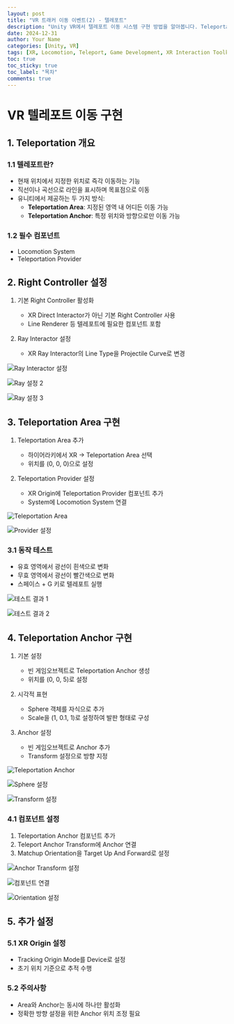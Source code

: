 ```yaml
---
layout: post
title: "VR 트래커 이동 이벤트(2) - 텔레포트"
description: "Unity VR에서 텔레포트 이동 시스템 구현 방법을 알아봅니다. Teleportation Area와 Anchor를 활용한 이동 구현을 다룹니다."
date: 2024-12-31
author: Your Name
categories: [Unity, VR]
tags: [XR, Locomotion, Teleport, Game Development, XR Interaction Toolkit]
toc: true
toc_sticky: true
toc_label: "목차"
comments: true
---
```


# VR 텔레포트 이동 구현

## 1. Teleportation 개요

### 1.1 텔레포트란?
- 현재 위치에서 지정한 위치로 즉각 이동하는 기능
- 직선이나 곡선으로 라인을 표시하며 목표점으로 이동
- 유니티에서 제공하는 두 가지 방식:
  - **Teleportation Area**: 지정된 영역 내 어디든 이동 가능
  - **Teleportation Anchor**: 특정 위치와 방향으로만 이동 가능

### 1.2 필수 컴포넌트
- Locomotion System
- Teleportation Provider

## 2. Right Controller 설정

1. 기본 Right Controller 활성화
   - XR Direct Interactor가 아닌 기본 Right Controller 사용
   - Line Renderer 등 텔레포트에 필요한 컴포넌트 포함

2. Ray Interactor 설정
   - XR Ray Interactor의 Line Type을 Projectile Curve로 변경

![Ray Interactor 설정](https://lh7-us.googleusercontent.com/_V8O0Mp-qjrfLjGbX_BOpP7oQqRR5FBG0XtmGq38DiHa5R1FWpz_DZ8rTxeMhqYKHghsvuVrURCpqB1YnRPAhcjrI5sjA45uiM9TKb5At7GInq3CYxEm6g5cfn6gC0ifOFO2SNL_JGSTfqTb0tRKQv4)

![Ray 설정 2](https://lh7-us.googleusercontent.com/19r3T1W1Vtmxj_hnaHYfAuESQPu-d8GiDKq9Ne0rJKrQGbFwLrk3JQozjGGcdzxOqXHWjKa-S4ktsz1SjLKbI1zNcJeKdf8pvGFmYGQI55OPHgTr7x9d-DWxeZ7gqZTQCx5rVoCcK39gWbYrVGsHwR8)

![Ray 설정 3](https://lh7-us.googleusercontent.com/egp0ef8bjStOPxjL0_TxBryuB5ubKPyt1pboc7Xvjoda8odpnYS2ArwmGjf5aADjs7eyPuUdUbQ2HATA_Letd87dLBzcF5yr4FTKLpzbK8H6rGx4hf3VtyGPbqb31SldEazz-WKa30Sl0uToSle42PU)

## 3. Teleportation Area 구현

1. Teleportation Area 추가
   - 하이어라키에서 XR → Teleportation Area 선택
   - 위치를 (0, 0, 0)으로 설정

2. Teleportation Provider 설정
   - XR Origin에 Teleportation Provider 컴포넌트 추가
   - System에 Locomotion System 연결

![Teleportation Area](https://lh7-us.googleusercontent.com/KVL9e0A9_KKbKSln5fi4esCd6o2tsW8z5z9i0cR_AJidTvDybRfGUEFwkUAvPR54nJgXQBbBEWIYtBC5HP0TDcsvwFe3EwZUhO7oWlK3egMdCeBBHddjTTR5qe81egNkglklpkrTIxr44kibufcwubs)

![Provider 설정](https://lh7-us.googleusercontent.com/UmhR3v9MgKBKx7j_bzlnoZs859kZLPofHjjEA9q-JMUaqomj6BCuiFzs6gYqKeDZYC5blY_qUt_Smybnav8hDV_xePgc13Wh5KAUwtA306Xy85bproq98P-FWDwFQjNtCka-pcPmpqJUqrGIyrVEtQo)

### 3.1 동작 테스트
- 유효 영역에서 광선이 흰색으로 변화
- 무효 영역에서 광선이 빨간색으로 변화
- 스페이스 + G 키로 텔레포트 실행

![테스트 결과 1](https://lh7-us.googleusercontent.com/K5rODd85o45jCn58x5GzVm1FPZc-65qpZw63BNOhSbZaWOCPorbl2wrJHKohdDdoigJ7xP3R5ISFylAm8cbYPvkFuv4JBW9aKeCb7BOXg6qC83pX6v9bjrFC3XySgWsH0d19tjzPkCZt8PHoKigxbfA)

![테스트 결과 2](https://lh7-us.googleusercontent.com/inGfry6-uf5m6w8YQD_hVD5GJDZQ3uUyfhETO7fZSHkUwgJHuzjneA1cvbfMt2sQy82CcFRuDrhSDw8TGGEcfY8xSaMXqVUGuT44hIqvo2yOFX1NlhanyyeE3tyVBICZZGJMkqpy8PkWmgk8TlabjHU)

## 4. Teleportation Anchor 구현

1. 기본 설정
   - 빈 게임오브젝트로 Teleportation Anchor 생성
   - 위치를 (0, 0, 5)로 설정

2. 시각적 표현
   - Sphere 객체를 자식으로 추가
   - Scale을 (1, 0.1, 1)로 설정하여 발판 형태로 구성

3. Anchor 설정
   - 빈 게임오브젝트로 Anchor 추가
   - Transform 설정으로 방향 지정

![Teleportation Anchor](https://lh7-us.googleusercontent.com/noBS00qTM3hnIXJAV4zcndEtDXmsYZlEOt-j9Eh9XeT2eAYas5mu3my_zw4qkyjqKMSv7QG66MPtclccHQX-47-QrJeNKiRGiuCDqk4oJuIyj9WhYNk8BrpvL-kIfPrtdXxOwCCqcFmUUd5l4HkOTiM)

![Sphere 설정](https://lh7-us.googleusercontent.com/e4qS21gNoXaGH989qHFfhzl7WOF9nu9LwBXUEycACnUEekVDCMkD357Al3_2fPrKQd2OELky8FQKDF1j0yPMG2O-UnPK5pCrRT2zOZRY0tUzFX7f4hAUMISUcUsjtApEHp3YWSwqVf8R6P2eXBEKPPc)

![Transform 설정](https://lh7-us.googleusercontent.com/UM2-zH8l4-s9WDyOXt7UqUzZSXN7HgKVCMoTRf7cS63vHEe_yjdbj3knd8lASMQP3qYmJDzocOyygu9wki_zturT4Ipb5bRchJlrBNEW-Uklnj2r4XxgNI533jxJ9y236ZOe1Dla7Szt8urFoFssimQ)

### 4.1 컴포넌트 설정
1. Teleportation Anchor 컴포넌트 추가
2. Teleport Anchor Transform에 Anchor 연결
3. Matchup Orientation을 Target Up And Forward로 설정

![Anchor Transform 설정](https://lh7-us.googleusercontent.com/45xDRcf-SPKmMFWQTgzk1wfh-sj6EDaMZTLDBzFe_RBOZhQyrcWJB9CDWfcn-MgDRdbxOct_O86_hp_Pd4r6s4dVuSTikWdN6jp3VI7FVlAJLPBbOPm96IlT43zMcDRILDnHzC1_jeqikTPcVl_LGWU)

![컴포넌트 연결](https://lh7-us.googleusercontent.com/dZddoDEDhkI-y1XsGhB1Y8Kfu0uZ_Ys4C41EEcj6iZU7LFRqnoi9i9ijX7fMAjZhKWDMcCk0Mh5tEotzDkMMy8DZDFUVGNrrKgsBdgFlQT5uAEMPMNSoDifT6QUqFCxjs5DBZz_LL3FEJQ2NpOF4dvw)

![Orientation 설정](https://lh7-us.googleusercontent.com/Cd3uLEsGoyAlC552YOGJQMo1yTPCnajMCisuOzi4OTCh0o9Tp5gjH_4-66mYUZAWtvfZFGh-EZ0DvArryZ8QiODPRO08FZGRNCu40_fcrZWok1CYsmv9WrivW_jhA6aOmxgnACoOrqhDzJHw71AgMdY)

## 5. 추가 설정

### 5.1 XR Origin 설정
- Tracking Origin Mode를 Device로 설정
- 초기 위치 기준으로 추적 수행

### 5.2 주의사항
- Area와 Anchor는 동시에 하나만 활성화
- 정확한 방향 설정을 위한 Anchor 위치 조정 필요